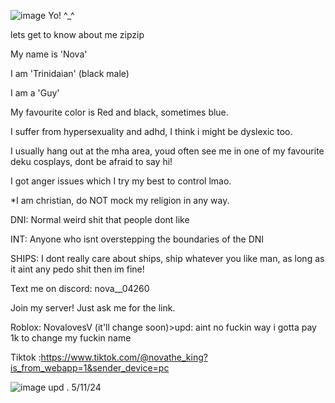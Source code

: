 ![image](https://github.com/user-attachments/assets/d42b9dbb-633f-474b-9cde-4b896e82cf92)
Yo! ^_^

lets get to know about me zipzip

My name is 'Nova'

I am 'Trinidaian' (black male)

I am a 'Guy'

My favourite color is Red and black, sometimes blue.

I suffer from hypersexuality and adhd, I think i might be dyslexic too.

I usually hang out at the mha area, youd often see me in one of my favourite deku cosplays, dont be afraid to say hi!

I got anger issues which I try my best to control lmao.

*I am christian, do NOT mock my religion in any way.


DNI: Normal weird shit that people dont like

INT: Anyone who isnt overstepping the boundaries of the DNI


SHIPS: I dont really care about ships, ship whatever you like man, as long as it aint any pedo shit then im fine!

Text me on discord:  nova__04260

Join my server! Just ask me for the link.

Roblox: NovalovesV (it'll change soon)>upd: aint no fuckin way i gotta pay 1k to change my fuckin name

Tiktok :https://www.tiktok.com/@novathe_king?is_from_webapp=1&sender_device=pc

![image](https://github.com/user-attachments/assets/2e4e3d1f-f5c1-40f1-825f-d2acc7b79662)
upd . 5/11/24

